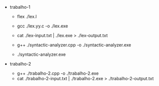 - trabalho-1
   - flex ./lex.l
   - gcc ./lex.yy.c -o ./lex.exe
   - cat ./lex-input.txt | ./lex.exe > ./lex-output.txt

   - g++ ./syntactic-analyzer.cpp -o ./syntactic-analyzer.exe
   - ./syntactic-analyzer.exe
   
- trabalho-2
   - g++ ./trabalho-2.cpp -o ./trabalho-2.exe
   - cat ./trabalho-2-input.txt | ./trabalho-2.exe > ./trabalho-2-output.txt